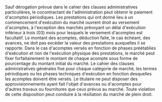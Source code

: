 
Sauf dérogation prévue dans le cahier des clauses administratives
particulières, le cocontractant de l'administration peut obtenir le
paiement d'acomptes périodiques.
Les prestations qui ont donné lieu à un commencement d'exécution du
marché ouvrent droit au versement d'acomptes, à l'exception des
marchés prévoyant un délai d'exécution inférieur à trois (03) mois pour
lesquels le versement d'acomptes est facultatif.
Le montant des acomptes, déduction faite, le cas échéant, des avances,
ne doit pas excéder la valeur des prestations auxquelles il se rapporte.
Dans le cas d'acomptes versés en fonction de phases préétablies
d'exécution et non de l'exécution physique des prestations, le marché
peut fixer forfaitairement le montant de chaque acompte sous forme de
pourcentage du montant initial du marché.
Le cahier des clauses administratives générales fixe pour chaque
catégorie de marché, les termes périodiques ou les phases techniques
d'exécution en fonction desquelles les acomptes doivent être versés.
Le titulaire ne peut disposer des approvisionnements ayant fait l'objet
d'avances ou d'acomptes pour d'autres travaux ou fournitures que ceux
prévus au marché.
Toute violation de cette disposition peut conduire à la résiliation du
marché de plein droit.